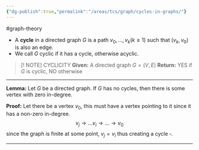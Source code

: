 ```yaml
---
{"dg-publish":true,"permalink":"/areas/tcs/graph/cycles-in-graphs/"}
---
```


#graph-theory 
* A **cycle** in a directed graph $G$ is a path $v_0, \ldots, v_k (k\geq 1)$ such that $(v_k, v_0)$ is also an edge.
* We call $G$ cyclic if it has a cycle, otherwise acyclic.

> [! NOTE] CYCLICITY
> **Given:** A directed graph $G = (V, E)$
> **Return:** YES if $G$ is cyclic, NO otherwise

---

**Lemma:** Let $G$ be a directed graph. If $G$ has no cycles, then there is some vertex with zero in-degree. 

**Proof:** Let there be a vertex $v_0$, this must have a vertex pointing to it since it has a non-zero in-degree. $$v_j \rightarrow \ldots v_i \rightarrow \ldots \rightarrow v_0$$ since the graph is finite at some point, $v_j = v_i$ thus creating a cycle $\square$.

---